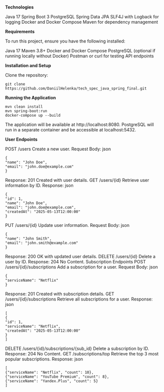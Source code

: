 **Technologies**

Java 17
Spring Boot 3
PostgreSQL
Spring Data JPA
SLF4J with Logback for logging
Docker and Docker Compose
Maven for dependency management

**Requirements**

To run this project, ensure you have the following installed:

Java 17
Maven 3.8+
Docker and Docker Compose
PostgreSQL (optional if running locally without Docker)
Postman or curl for testing API endpoints

**Installation and Setup**

Clone the repository:
```
git clone https://github.com/DaniilHelenka/tech_spec_java_spring_final.git
```
**Running the Application**

```
mvn clean install
mvn spring-boot:run
docker-compose up --build
```

The application will be available at http://localhost:8080.
PostgreSQL will run in a separate container and be accessible at localhost:5432.

**User Endpoints**

POST /users
Create a new user.
Request Body:
json

```
{
"name": "John Doe",
"email": "john.doe@example.com"
}
```
Response: 201 Created with user details.
GET /users/{id}
Retrieve user information by ID.
Response:
json
```
{
"id": 1,
"name": "John Doe",
"email": "john.doe@example.com",
"createdAt": "2025-05-13T12:00:00"
}
```
PUT /users/{id}
Update user information.
Request Body:
json

```
{
"name": "John Smith",
"email": "john.smith@example.com"
}
```
Response: 200 OK with updated user details.
DELETE /users/{id}
Delete a user by ID.
Response: 204 No Content.
Subscription Endpoints
POST /users/{id}/subscriptions
Add a subscription for a user.
Request Body:
json

```
{
"serviceName": "Netflix"
}
```
Response: 201 Created with subscription details.
GET /users/{id}/subscriptions
Retrieve all subscriptions for a user.
Response:
json

```
[
{
"id": 1,
"serviceName": "Netflix",
"createdAt": "2025-05-13T12:00:00"
}
]
```
DELETE /users/{id}/subscriptions/{sub_id}
Delete a subscription by ID.
Response: 204 No Content.
GET /subscriptions/top
Retrieve the top 3 most popular subscriptions.
Response:
json

```
[
{"serviceName": "Netflix", "count": 10},
{"serviceName": "YouTube Premium", "count": 8},
{"serviceName": "Yandex.Plus", "count": 5}
]
```
